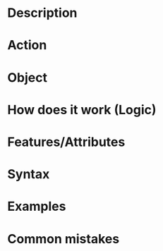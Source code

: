 # Description

# Action

# Object

# How does it work (Logic)

# Features/Attributes

# Syntax
# Examples

# Common mistakes
